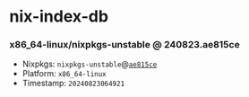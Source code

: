 # nix-index-db
### x86_64-linux/nixpkgs-unstable @ 240823.ae815ce
- Nixpkgs: `nixpkgs-unstable`@[`ae815ce`](https://github.com/NixOS/nixpkgs/commit/ae815cee91b417be55d43781eb4b73ae1ecc396c)
- Platform: `x86_64-linux`
- Timestamp: `20240823064921`
